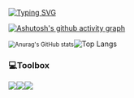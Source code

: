 [![Typing SVG](https://readme-typing-svg.herokuapp.com?font=Kalam&size=32&center=true&vCenter=true&lines=%F0%9F%92%99Hi+there%2C+I'm+Summer%F0%9F%92%99+)](https://git.io/typing-svg)

[![Ashutosh's github activity graph](https://activity-graph.herokuapp.com/graph?username=code-sum&theme=react-dark)](https://github.com/ashutosh00710/github-readme-activity-graph)

<img src="https://github-readme-stats.vercel.app/api?username=code-sum&show_icons=true&theme=algolia" alt="Anurag's GitHub stats" style="zoom:80%;" />![Top Langs](https://github-readme-stats.vercel.app/api/top-langs/?username=code-sum&layout=compact&theme=algolia)



### 💻Toolbox

<img src="https://img.shields.io/badge/Git-F05032?style=for-the-badge&logo=Git&logoColor=white"><img src="https://img.shields.io/badge/GitHub-181717?style=for-the-badge&logo=GitHub&logoColor=white"><img src="https://img.shields.io/badge/Visual%20Studio%20Code-007ACC?style=for-the-badge&logo=VisualStudioCode&logoColor=white">

